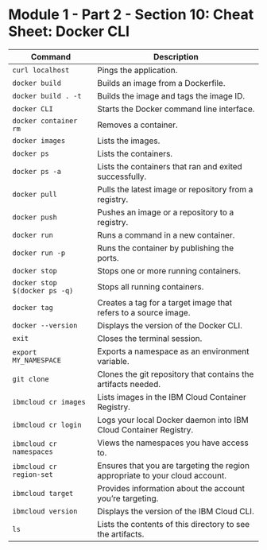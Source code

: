 # Module 1 - Part 2 - Section 10: Cheat Sheet: Docker CLI

| Command                       | Description                                                                  |
|-------------------------------|------------------------------------------------------------------------------|
| `curl localhost`              | Pings the application.                                                       |
| `docker build`                | Builds an image from a Dockerfile.                                           |
| `docker build . -t`           | Builds the image and tags the image ID.                                      |
| `docker CLI`                  | Starts the Docker command line interface.                                    |
| `docker container rm`         | Removes a container.                                                         |
| `docker images`               | Lists the images.                                                            |
| `docker ps`                   | Lists the containers.                                                        |
| `docker ps -a`                | Lists the containers that ran and exited successfully.                       |
| `docker pull`                 | Pulls the latest image or repository from a registry.                        |
| `docker push`                 | Pushes an image or a repository to a registry.                               |
| `docker run`                  | Runs a command in a new container.                                           |
| `docker run -p`               | Runs the container by publishing the ports.                                  |
| `docker stop`                 | Stops one or more running containers.                                        |
| `docker stop $(docker ps -q)` | Stops all running containers.                                                |
| `docker tag`                  | Creates a tag for a target image that refers to a source image.              |
| `docker --version`            | Displays the version of the Docker CLI.                                      |
| `exit`                        | Closes the terminal session.                                                 |
| `export MY_NAMESPACE`         | Exports a namespace as an environment variable.                              |
| `git clone`                   | Clones the git repository that contains the artifacts needed.                |
| `ibmcloud cr images`          | Lists images in the IBM Cloud Container Registry.                            |
| `ibmcloud cr login`           | Logs your local Docker daemon into IBM Cloud Container Registry.             |
| `ibmcloud cr namespaces`      | Views the namespaces you have access to.                                     |
| `ibmcloud cr region-set`      | Ensures that you are targeting the region appropriate to your cloud account. |
| `ibmcloud target`             | Provides information about the account you’re targeting.                     |
| `ibmcloud version`            | Displays the version of the IBM Cloud CLI.                                   |
| `ls`                          | Lists the contents of this directory to see the artifacts.                   |
